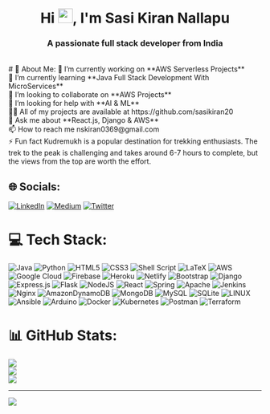 <h1 align="center">Hi <img src="https://github.com/TheDudeThatCode/TheDudeThatCode/blob/master/Assets/Hi.gif" width="29px">, I'm Sasi Kiran Nallapu</h1>
<h3 align="center">A passionate full stack developer from India</h3>
<br>
# 💫 About Me:
🔭 I’m currently working on **AWS Serverless Projects**<br>🌱 I’m currently learning **Java Full Stack Development With MicroServices**<br>👯 I’m looking to collaborate on **AWS Projects**<br>🤝 I’m looking for help with **AI & ML**<br>👨‍💻 All of my projects are available at https://github.com/sasikiran20<br>💬 Ask me about **React.js, Django & AWS**<br>📫 How to reach me nskiran0369@gmail.com <br>⚡ Fun fact Kudremukh is a popular destination for trekking enthusiasts. The trek to the peak is challenging and takes around 6-7 hours to complete, but the views from the top are worth the effort.<br>


## 🌐 Socials:
[![LinkedIn](https://img.shields.io/badge/LinkedIn-%230077B5.svg?logo=linkedin&logoColor=white)](https://linkedin.com/in/sasikirannallapu) [![Medium](https://img.shields.io/badge/Medium-12100E?logo=medium&logoColor=white)](https://medium.com/@sasikirannallapu) [![Twitter](https://img.shields.io/badge/Twitter-%231DA1F2.svg?logo=Twitter&logoColor=white)](https://twitter.com/sasi_kiran_20) 

# 💻 Tech Stack:
![Java](https://img.shields.io/badge/java-%23ED8B00.svg?style=flat&logo=java&logoColor=white) ![Python](https://img.shields.io/badge/python-3670A0?style=flat&logo=python&logoColor=ffdd54) ![HTML5](https://img.shields.io/badge/html5-%23E34F26.svg?style=flat&logo=html5&logoColor=white) ![CSS3](https://img.shields.io/badge/css3-%231572B6.svg?style=flat&logo=css3&logoColor=white) ![Shell Script](https://img.shields.io/badge/shell_script-%23121011.svg?style=flat&logo=gnu-bash&logoColor=white) ![LaTeX](https://img.shields.io/badge/latex-%23008080.svg?style=flat&logo=latex&logoColor=white) ![AWS](https://img.shields.io/badge/AWS-%23FF9900.svg?style=flat&logo=amazon-aws&logoColor=white) ![Google Cloud](https://img.shields.io/badge/Google%20Cloud-%234285F4.svg?style=flat&logo=google-cloud&logoColor=white) ![Firebase](https://img.shields.io/badge/firebase-%23039BE5.svg?style=flat&logo=firebase) ![Heroku](https://img.shields.io/badge/heroku-%23430098.svg?style=flat&logo=heroku&logoColor=white) ![Netlify](https://img.shields.io/badge/netlify-%23000000.svg?style=flat&logo=netlify&logoColor=#00C7B7) ![Bootstrap](https://img.shields.io/badge/bootstrap-%23563D7C.svg?style=flat&logo=bootstrap&logoColor=white) ![Django](https://img.shields.io/badge/django-%23092E20.svg?style=flat&logo=django&logoColor=white) ![Express.js](https://img.shields.io/badge/express.js-%23404d59.svg?style=flat&logo=express&logoColor=%2361DAFB) ![Flask](https://img.shields.io/badge/flask-%23000.svg?style=flat&logo=flask&logoColor=white) ![NodeJS](https://img.shields.io/badge/node.js-6DA55F?style=flat&logo=node.js&logoColor=white) ![React](https://img.shields.io/badge/react-%2320232a.svg?style=flat&logo=react&logoColor=%2361DAFB) ![Spring](https://img.shields.io/badge/spring-%236DB33F.svg?style=flat&logo=spring&logoColor=white) ![Apache](https://img.shields.io/badge/apache-%23D42029.svg?style=flat&logo=apache&logoColor=white) ![Jenkins](https://img.shields.io/badge/jenkins-%232C5263.svg?style=flat&logo=jenkins&logoColor=white) ![Nginx](https://img.shields.io/badge/nginx-%23009639.svg?style=flat&logo=nginx&logoColor=white) ![AmazonDynamoDB](https://img.shields.io/badge/Amazon%20DynamoDB-4053D6?style=flat&logo=Amazon%20DynamoDB&logoColor=white) ![MongoDB](https://img.shields.io/badge/MongoDB-%234ea94b.svg?style=flat&logo=mongodb&logoColor=white) ![MySQL](https://img.shields.io/badge/mysql-%2300f.svg?style=flat&logo=mysql&logoColor=white) ![SQLite](https://img.shields.io/badge/sqlite-%2307405e.svg?style=flat&logo=sqlite&logoColor=white) ![LINUX](https://img.shields.io/badge/Linux-FCC624?style=flat&logo=linux&logoColor=black) ![Ansible](https://img.shields.io/badge/ansible-%231A1918.svg?style=flat&logo=ansible&logoColor=white) ![Arduino](https://img.shields.io/badge/-Arduino-00979D?style=flat&logo=Arduino&logoColor=white) ![Docker](https://img.shields.io/badge/docker-%230db7ed.svg?style=flat&logo=docker&logoColor=white) ![Kubernetes](https://img.shields.io/badge/kubernetes-%23326ce5.svg?style=flat&logo=kubernetes&logoColor=white) ![Postman](https://img.shields.io/badge/Postman-FF6C37?style=flat&logo=postman&logoColor=white) ![Terraform](https://img.shields.io/badge/terraform-%235835CC.svg?style=flat&logo=terraform&logoColor=white)
# 📊 GitHub Stats:
![](https://github-readme-stats.vercel.app/api?username=sasikiran20&theme=dark&hide_border=false&include_all_commits=true&count_private=true)<br/>
![](https://github-readme-streak-stats.herokuapp.com/?user=sasikiran20&theme=dark&hide_border=false)<br/>
![](https://github-readme-stats.vercel.app/api/top-langs/?username=sasikiran20&theme=dark&hide_border=false&include_all_commits=true&count_private=true&layout=compact)

---
[![](https://visitcount.itsvg.in/api?id=sasikiran20&icon=0&color=0)](https://visitcount.itsvg.in)

<!-- Proudly created with GPRM ( https://gprm.itsvg.in ) -->
